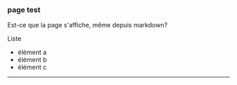 ### page test

Est-ce que la page s'affiche, même depuis markdown?

Liste
- élément a
- élément b
- élément c

***
